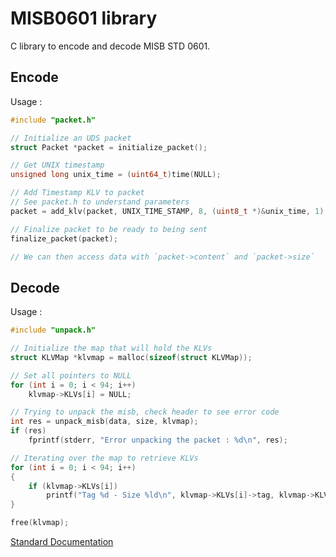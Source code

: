 # MISB0601 library

C library to encode and decode MISB STD 0601.

## Encode

Usage :

```c
#include "packet.h"

// Initialize an UDS packet
struct Packet *packet = initialize_packet();

// Get UNIX timestamp
unsigned long unix_time = (uint64_t)time(NULL);

// Add Timestamp KLV to packet
// See packet.h to understand parameters
packet = add_klv(packet, UNIX_TIME_STAMP, 8, (uint8_t *)&unix_time, 1);

// Finalize packet to be ready to being sent
finalize_packet(packet);

// We can then access data with `packet->content` and `packet->size`
```

## Decode

Usage :

``` c
#include "unpack.h"

// Initialize the map that will hold the KLVs
struct KLVMap *klvmap = malloc(sizeof(struct KLVMap));

// Set all pointers to NULL
for (int i = 0; i < 94; i++)
    klvmap->KLVs[i] = NULL;

// Trying to unpack the misb, check header to see error code
int res = unpack_misb(data, size, klvmap);
if (res)
    fprintf(stderr, "Error unpacking the packet : %d\n", res);

// Iterating over the map to retrieve KLVs
for (int i = 0; i < 94; i++)
{
    if (klvmap->KLVs[i])
        printf("Tag %d - Size %ld\n", klvmap->KLVs[i]->tag, klvmap->KLVs[i]->size);
}

free(klvmap);
```

[Standard Documentation](https://gwg.nga.mil/misb/docs/standards/ST0601.6.pdf)
